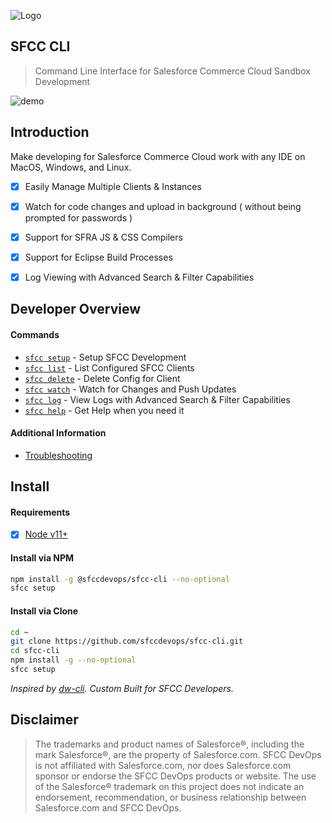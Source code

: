![Logo](https://sfccdevops.s3.amazonaws.com/logo-128.png "Logo")

SFCC CLI
---

> Command Line Interface for Salesforce Commerce Cloud Sandbox Development

![demo](https://sfcc-cli.s3.amazonaws.com/demo.gif?v=1.3.0)


Introduction
---

Make developing for Salesforce Commerce Cloud work with any IDE on MacOS, Windows, and Linux.

- [X] Easily Manage Multiple Clients & Instances
- [X] Watch for code changes and upload in background ( without being prompted for passwords )
- [X] Support for SFRA JS & CSS Compilers
- [X] Support for Eclipse Build Processes
- [X] Log Viewing with Advanced Search & Filter Capabilities


Developer Overview
---

#### Commands

* [`sfcc setup`](docs/cmd-setup.md) - Setup SFCC Development
* [`sfcc list`](docs/cmd-list.md) - List Configured SFCC Clients
* [`sfcc delete`](docs/cmd-delete.md) - Delete Config for Client
* [`sfcc watch`](docs/cmd-watch.md) - Watch for Changes and Push Updates
* [`sfcc log`](docs/cmd-log.md) - View Logs with Advanced Search & Filter Capabilities
* [`sfcc help`](docs/cmd-help.md) - Get Help when you need it

#### Additional Information

* [Troubleshooting](docs/troubleshooting.md)


Install
---

#### Requirements

- [X] [Node v11+](https://nodejs.org/en/download/)

#### Install via NPM

```bash
npm install -g @sfccdevops/sfcc-cli --no-optional
sfcc setup
```

#### Install via Clone

```bash
cd ~
git clone https://github.com/sfccdevops/sfcc-cli.git
cd sfcc-cli
npm install -g --no-optional
sfcc setup
```

_Inspired by [dw-cli](https://github.com/mzwallace/dw-cli). Custom Built for SFCC Developers._

Disclaimer
---

> The trademarks and product names of Salesforce®, including the mark Salesforce®, are the property of Salesforce.com. SFCC DevOps is not affiliated with Salesforce.com, nor does Salesforce.com sponsor or endorse the SFCC DevOps products or website. The use of the Salesforce® trademark on this project does not indicate an endorsement, recommendation, or business relationship between Salesforce.com and SFCC DevOps.
